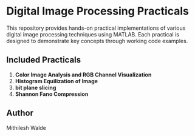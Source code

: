 # Digital Image Processing Practicals

This repository provides hands-on practical implementations of various digital image processing techniques using MATLAB. Each practical is designed to demonstrate key concepts through working code examples.

## Included Practicals

1. **Color Image Analysis and RGB Channel Visualization**
2. **Histogram Equilization of Image**
3. **bit plane slicing**
4. **Shannon Fano Compression**

## Author
Mithilesh Walde
